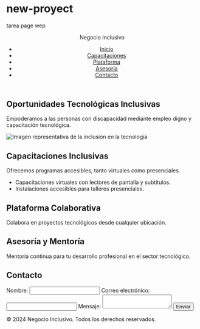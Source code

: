 # new-proyect
tarea page wep
<!DOCTYPE html>
<html lang="es">
<head>
  <meta charset="UTF-8">
  <meta name="viewport" content="width=device-width, initial-scale=1.0">
  <meta name="description" content="Modelo de negocio inclusivo: oportunidades tecnológicas para personas con discapacidad.">
  <title>Negocio Inclusivo</title>
  <link rel="stylesheet" href="styles.css">
</head>
<body>
  <!-- Encabezado -->
  <header>
    <div class="logo">Negocio Inclusivo</div>
    <nav>
      <ul>
        <li><a href="#inicio">Inicio</a></li>
        <li><a href="#capacitaciones">Capacitaciones</a></li>
        <li><a href="#plataforma">Plataforma</a></li>
        <li><a href="#asesoria">Asesoría</a></li>
        <li><a href="#contacto">Contacto</a></li>
      </ul>
    </nav>
  </header>

  <!-- Sección Inicio -->
  <section id="inicio">
    <h1>Oportunidades Tecnológicas Inclusivas</h1>
    <p>Empoderamos a las personas con discapacidad mediante empleo digno y capacitación tecnológica.</p>
    <img src="inclusion.jpg" alt="Imagen representativa de la inclusión en la tecnología">
  </section>

  <!-- Sección Capacitaciones -->
  <section id="capacitaciones">
    <h2>Capacitaciones Inclusivas</h2>
    <p>Ofrecemos programas accesibles, tanto virtuales como presenciales.</p>
    <ul>
      <li>Capacitaciones virtuales con lectores de pantalla y subtítulos.</li>
      <li>Instalaciones accesibles para talleres presenciales.</li>
    </ul>
  </section>

  <!-- Sección Plataforma -->
  <section id="plataforma">
    <h2>Plataforma Colaborativa</h2>
    <p>Colabora en proyectos tecnológicos desde cualquier ubicación.</p>
  </section>

  <!-- Sección Asesoría -->
  <section id="asesoria">
    <h2>Asesoría y Mentoría</h2>
    <p>Mentoría continua para tu desarrollo profesional en el sector tecnológico.</p>
  </section>

  <!-- Formulario de contacto -->
  <section id="contacto">
    <h2>Contacto</h2>
    <form>
      <label for="name">Nombre:</label>
      <input type="text" id="name" name="name" required>
      <label for="email">Correo electrónico:</label>
      <input type="email" id="email" name="email" required>
      <label for="message">Mensaje:</label>
      <textarea id="message" name="message" required></textarea>
      <button type="submit">Enviar</button>
    </form>
  </section>

  <!-- Pie de página -->
  <footer>
    <p>© 2024 Negocio Inclusivo. Todos los derechos reservados.</p>
  </footer>
</body>
</html>

